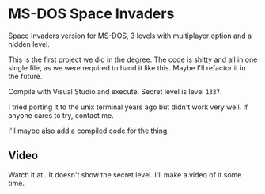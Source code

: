 MS-DOS Space Invaders
=====================

Space Invaders version for MS-DOS, 3 levels with multiplayer option and a hidden level.


This is the first project we did in the degree. The code is shitty and all in one single file, as
we were required to hand it like this. Maybe I'll refactor it in the future.

Compile with Visual Studio and execute. Secret level is level ```1337```.

I tried porting it to the unix terminal years ago but didn't work very well. If anyone cares to try,
contact me.

I'll maybe also add a compiled code for the thing.


Video
-----

Watch it at [](https://www.youtube.com/watch?v=y-Eq1QMu-uQ). It doesn't show the secret level. I'll make a video of it some time.
